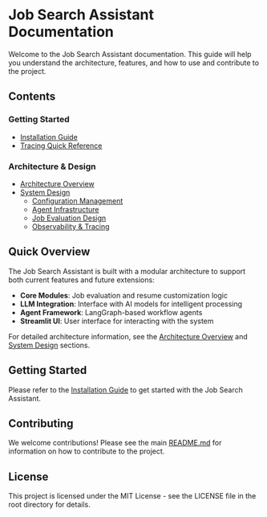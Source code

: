 # Job Search Assistant Documentation

Welcome to the Job Search Assistant documentation. This guide will help you understand the architecture, features, and how to use and contribute to the project.

## Contents

### Getting Started
- [Installation Guide](installation.md)
- [Tracing Quick Reference](tracing-quick-reference.md)

### Architecture & Design
- [Architecture Overview](architecture.md)
- [System Design](design/)
  - [Configuration Management](design/configuration.md)
  - [Agent Infrastructure](design/agent-infrastructure.md)
  - [Job Evaluation Design](design/job-evaluation-design.md)
  - [Observability & Tracing](design/observability-tracing.md)

## Quick Overview

The Job Search Assistant is built with a modular architecture to support both current features and future extensions:

- **Core Modules**: Job evaluation and resume customization logic
- **LLM Integration**: Interface with AI models for intelligent processing
- **Agent Framework**: LangGraph-based workflow agents
- **Streamlit UI**: User interface for interacting with the system


For detailed architecture information, see the [Architecture Overview](architecture.md) and [System Design](design/) sections.

## Getting Started

Please refer to the [Installation Guide](installation.md) to get started with the Job Search Assistant.

## Contributing

We welcome contributions! Please see the main [README.md](https://github.com/georgeliu1998/job_search_assistant/blob/main/README.md) for information on how to contribute to the project.

## License

This project is licensed under the MIT License - see the LICENSE file in the root directory for details.
